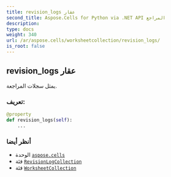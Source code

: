 ```yaml
---
title: revision_logs عقار
second_title: Aspose.Cells for Python via .NET API المراجع
description:
type: docs
weight: 340
url: /ar/aspose.cells/worksheetcollection/revision_logs/
is_root: false
---
```

##  revision_logs عقار

يمثل سجلات المراجعة.
###  تعريف:
```python
@property
def revision_logs(self):
    ...
```

###  أنظر أيضا
* الوحدة [`aspose.cells`](../../)
* فئة [`RevisionLogCollection`](/cells/python-net/ar/aspose.cells.revisions/revisionlogcollection)
* فئة [`WorksheetCollection`](/cells/python-net/ar/aspose.cells/worksheetcollection)

